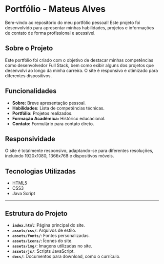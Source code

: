 # Portfólio - Mateus Alves

Bem-vindo ao repositório do meu portfólio pessoal! Este projeto foi desenvolvido para apresentar minhas habilidades, projetos e informações de contato de forma profissional e acessível.

## Sobre o Projeto

Este portfólio foi criado com o objetivo de destacar minhas competências como desenvolvedor Full Stack, bem como exibir alguns dos projetos que desenvolvi ao longo da minha carreira. O site é responsivo e otimizado para diferentes dispositivos.

## Funcionalidades

- **Sobre:** Breve apresentação pessoal.
- **Habilidades:** Lista de competências técnicas.
- **Portfólio:** Projetos realizados.
- **Formação Acadêmica:** Histórico educacional.
- **Contato:** Formulário para contato direto.

## Responsividade

O site é totalmente responsivo, adaptando-se para diferentes resoluções, incluindo 1920x1080, 1366x768 e dispositivos móveis.

## Tecnologias Utilizadas

- HTML5
- CSS3
- Java Script
---

## Estrutura do Projeto

- **`index.html`**: Página principal do site.
- **`assets/css/`**: Arquivos de estilo.
- **`assets/fonts/`**: Fontes personalizadas.
- **`assets/icons/`**: Ícones do site.
- **`assets/img/`**: Imagens utilizadas no site.
- **`assets/js/`**: Scripts JavaScript.
- **`docs/`**: Documentos para download, como o currículo.
